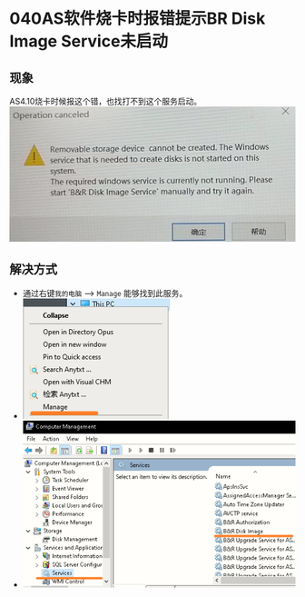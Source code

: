 # 040AS软件烧卡时报错提示BR Disk Image Service未启动
## 现象
AS4.10烧卡时候报这个错，也找打不到这个服务启动。
![Img](./FILES/040AS软件烧卡时报错提示BR%20Disk%20Image%20Service未启动.md/img-20220622112420.png)

## 解决方式
- 通过右键`我的电脑` —> `Manage` 能够找到此服务。 
- ![Img](./FILES/040AS软件烧卡时报错提示BR%20Disk%20Image%20Service未启动.md/img-20220622114544.png)
- ![Img](./FILES/040AS软件烧卡时报错提示BR%20Disk%20Image%20Service未启动.md/img-20220622114550.png)


